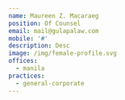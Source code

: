```yaml
---
name: Maureen Z. Macaraeg
position: Of Counsel
email: mail@gulapalaw.com
mobile: '#'
description: Desc
image: /img/female-profile.svg
offices:
  - manila
practices:
  - general-corporate
---
```

